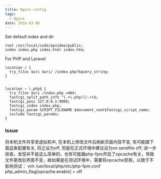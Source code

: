 ```yaml
---
title: Nginx config
tags:
  - Nginx
date: 2016-03-06
---
```


Set default index and dir
```
root /usr/local/code/apvideo/public;
index index.php index.html index.htm;
```

<!-- more -->

For PHP and Laravel
```
location / {
  try_files $uri $uri/ /index.php?$query_string;
}


location ~ \.php$ {
  try_files $uri /index.php =404;
  fastcgi_split_path_info ^(.+\.php)(/.+)$;
  fastcgi_pass 127.0.0.1:9000;
  fastcgi_index index.php;
  fastcgi_param SCRIPT_FILENAME $document_root$fastcgi_script_name;
  include fastcgi_params;
}
```


### Issue
将本机文件共享至虚拟机中,
在本机上修改文件后刷新页面内容不变, 有可能跟下面这条配置有关, 将之设为off, 但是在正式环境中建议设为on
sendfile off;
进一步排查，发现并不是这么简单的，也有可能跟php-fpm开启了opcache有关，导致文件更改后界面不变，故如果是在测试环境中，需要将opcache禁用，以致于不影响测试：
vim /usr/local/php/etc/php-fpm.conf
php_admin_flag[opcache.enable] = off